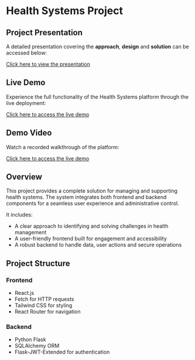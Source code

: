 # Health Systems Project

## Project Presentation
A detailed presentation covering the **approach**, **design** and **solution** can be accessed below:

 [Click here to view the presentation](https://wonderslide.com/s/kgo6tr3f/)

##  Live Demo
Experience the full functionality of the Health Systems platform through the live deployment:

[Click here to access the live demo](https://health-systems.onrender.com/)

## Demo Video
Watch a recorded walkthrough of the platform:

[Click here to access the live demo](https://drive.google.com/file/d/13ogN1VIty2xzh_J6CnS2N4_jDlymBZP5/view?usp=drive_link)


##  Overview
This project provides a complete solution for managing and supporting health systems. The system integrates both frontend and backend components for a seamless user experience and administrative control.

It includes:
- A clear approach to identifying and solving challenges in health management
- A user-friendly frontend built for engagement and accessibility
- A robust backend to handle data, user actions and secure operations


## Project Structure

### Frontend
- React.js
- Fetch for HTTP requests
- Tailwind CSS for styling
- React Router for navigation

### Backend
- Python Flask
- SQLAlchemy ORM
- Flask-JWT-Extended for authentication


